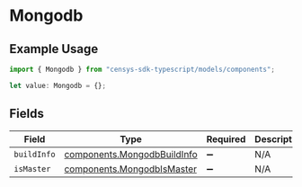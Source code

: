 # Mongodb

## Example Usage

```typescript
import { Mongodb } from "censys-sdk-typescript/models/components";

let value: Mongodb = {};
```

## Fields

| Field                                                                      | Type                                                                       | Required                                                                   | Description                                                                |
| -------------------------------------------------------------------------- | -------------------------------------------------------------------------- | -------------------------------------------------------------------------- | -------------------------------------------------------------------------- |
| `buildInfo`                                                                | [components.MongodbBuildInfo](../../models/components/mongodbbuildinfo.md) | :heavy_minus_sign:                                                         | N/A                                                                        |
| `isMaster`                                                                 | [components.MongodbIsMaster](../../models/components/mongodbismaster.md)   | :heavy_minus_sign:                                                         | N/A                                                                        |